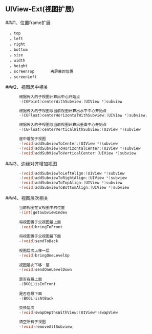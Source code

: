 UIView-Ext(视图扩展)
---------------

###1、位置frame扩展

      。top       
      。left
      。right
      。bottom
      。size
      。width
      。height
      。screenTop       离屏幕的位置
      。screenLeft

###2、视图居中相关
```Objective-C
      根据传入的子视图计算出中心开始点
      -(CGPoint)centerWithSubview:(UIView *)subview

      根据传入的子视图与当前视图计算出水平中心开始点
      -(CGFloat)centerHorizontalWithSubview:(UIView *)subview;   

      根据传入的子视图与当前视图计算出垂直中心开始点
      -(CGFloat)centerVerticalWithSubview:(UIView *)subview

      居中增加子视图
      -(void)addSubviewToCenter:(UIView *)subview
      -(void)addSubviewToHorizontalCenter:(UIView *)subview
      -(void)addSubViewToVerticalCenter:(UIView *)subview
```

###3、边缘对齐增加视图
```Objective-C
      -(void)addSubviewToLeftAlign:(UIView *)subview
      -(void)addSubviewToRightAlign:(UIView *)subview
      -(void)addSubviewToTopAlign:(UIView *)subview
      -(void)addSubviewToBottomAlign:(UIView *)subview
```

###4、视图层次相关
```Objective-C
      当前视图在父视图中的位置
      -(int)getSubviewIndex
      
      将视图置于父视图最上面
      -(void)bringToFront
      
      将视图置于父视图最下面
      -(void)sendToBack
      
      视图层次上移一层
      -(void)bringOneLevelUp
      
      视图层次下移一层
      -(void)sendOneLevelDown
      
      是否在最上面
      -(BOOL)isInFront
      
      是否在最下面
      -(BOOL)isAtBack
      
      交换层次
      -(void)swapDepthsWithView:(UIView*)swapView

      清空所有子视图
      -(void)removeAllSubview;
```
